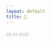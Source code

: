 ```yaml
---
layout: default
title: 👋
---
```


<div class="player" data-property="{videoURL:'g_ICWul5hqQ',
    containment:'body',
    useOnMobile: true,
    showControls: false,
    autoPlay: true,
    mute: false,
    startAt: 0,
    showYTLogo: false,
    opacity: 1}"></div>

<p></p>
<p style="opacity: 0.35;font-size: 0.8em;margin-top:20px">
08-01-2025
</p>